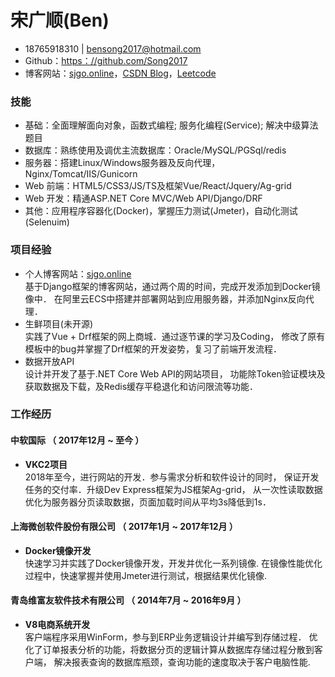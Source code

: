 ﻿# 宋广顺(Ben)

 - 18765918310 | bensong2017@hotmail.com
 - Github：[https：//github.com/Song2017](https：//github.com/Song2017)
 - 博客网站：[sjgo.online](http：//39.97.239.252/)，[CSDN Blog](https：//blog.csdn.net/sgs595595)，[Leetcode](https：//leetcode-cn.com/u/song-19/)

### 技能
 - 基础：全面理解面向对象，函数式编程; 服务化编程(Service); 解决中级算法题目
 - 数据库：熟练使用及调优主流数据库：Oracle/MySQL/PGSql/redis
 - 服务器：搭建Linux/Windows服务器及反向代理，Nginx/Tomcat/IIS/Gunicorn
 - Web 前端：HTML5/CSS3/JS/TS及框架Vue/React/Jquery/Ag-grid
 - Web 开发：精通ASP.NET Core MVC/Web API/Django/DRF
 - 其他：应用程序容器化(Docker)，掌握压力测试(Jmeter)，自动化测试(Selenuim)

### 项目经验
 - 个人博客网站：[sjgo.online](http：//39.97.239.252/)     
基于Django框架的博客网站，通过两个周的时间，完成开发添加到Docker镜像中．
在阿里云ECS中搭建并部署网站到应用服务器，并添加Nginx反向代理．
 - 生鲜项目(未开源)    
实践了Vue + Drf框架的网上商城．通过逐节课的学习及Coding，
修改了原有模板中的bug并掌握了Drf框架的开发姿势，复习了前端开发流程．
 - 数据开放API    
设计并开发了基于.NET Core Web API的网站项目，
功能除Token验证模块及获取数据及下载，及Redis缓存平稳退化和访问限流等功能．

### 工作经历
#### 中软国际 （ 2017年12月 ~ 至今 ）
 - **VKC2项目**    
2018年至今，进行网站的开发．参与需求分析和软件设计的同时，
保证开发任务的交付率．升级Dev Express框架为JS框架Ag-grid，
从一次性读取数据优化为服务器分页读取数据，页面加载时间从平均3s降低到1s．

#### 上海微创软件股份有限公司 （ 2017年1月 ~ 2017年12月 ）
 - **Docker镜像开发**         
快速学习并实践了Docker镜像开发，开发并优化一系列镜像.
在镜像性能优化过程中，快速掌握并使用Jmeter进行测试，根据结果优化镜像.

#### 青岛维富友软件技术有限公司 （ 2014年7月 ~ 2016年9月 ）
 - **V8电商系统开发**    
客户端程序采用WinForm，参与到ERP业务逻辑设计并编写到存储过程．
优化了订单报表分析的功能，将数据分页的逻辑计算从数据库存储过程分散到客户端，
解决报表查询的数据库瓶颈，查询功能的速度取决于客户电脑性能.

